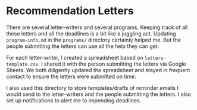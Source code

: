 # Recommendation Letters

There are several letter-writers and several programs.
Keeping track of all these letters and all the deadlines is a bit like a juggling act.
Updating `program-info.md` in the `programs/` directory certainly helped me.
But the people submitting the letters can use all the help they can get.

For each letter-writer, I created a spreadsheet based on `letters-template.csv`.
I shared it with the person submitting the letters via Google Sheets.
We both diligently updated the spreadsheet and stayed in frequent contact to ensure the letters were submitted on time.

I also used this directory to store templates/drafts of reminder emails I would send to the letter-writers and the people submitting the letters.
I also set up notifications to alert me to impending deadlines.
